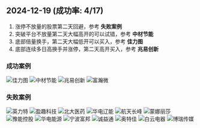 ## 2024-12-19 (成功率: 4/17)

1. 涨停不放量的股票第二天回避，参考 **失败案例**
2. 突破平台不放量第二天大幅高开的可以试错，参考 **中材节能**
3. 底部倍量换手，第二天大幅低开可以买入，参考 **佳力图**
4. 底部连续多日高换手并涨停，第二天高开买入，参考 **兆易创新**

### 成功案例
![佳力图](./2024-12-19/603912.png)
![中材节能](./2024-12-19/603126.png)
![兆易创新](./2024-12-19/603986.png)
![富瀚微](./2024-12-19/300613.png)

### 失败案例
![英力特](./2024-12-19/000635.png)
![盈趣科技](./2024-12-19/002925.png)
![北大医药](./2024-12-19/000788.png)
![华电辽能](./2024-12-19/600396.png)
![航天长峰](./2024-12-19/600855.png)
![蒙娜丽莎](./2024-12-19/002918.png)
![豫能控股](./2024-12-19/001896.png)
![华电能源](./2024-12-19/600726.png)
![宁波富邦](./2024-12-19/600768.png)
![诚益通](./2024-12-19/300430.png)
![奥特佳](./2024-12-19/002239.png)
![白云电器](./2024-12-19/603861.png)
![博瑞传媒](./2024-12-19/600880.png)